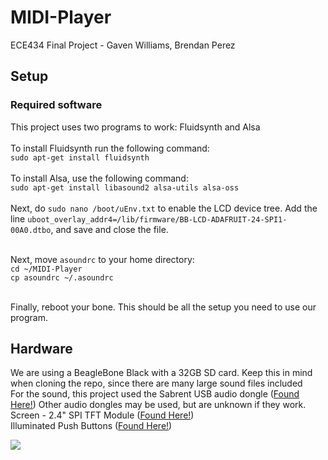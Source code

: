 # MIDI-Player
ECE434 Final Project - Gaven Williams, Brendan Perez
## Setup
### Required software
This project uses two programs to work: Fluidsynth and Alsa <br /><br />
To install Fluidsynth run the following command: <br /> ```sudo apt-get install fluidsynth``` <br /><br />
To install Alsa, use the following command: <br />
```sudo apt-get install libasound2 alsa-utils alsa-oss``` <br /><br />
Next, do ```sudo nano /boot/uEnv.txt``` to enable the LCD device tree. Add the line ```uboot_overlay_addr4=/lib/firmware/BB-LCD-ADAFRUIT-24-SPI1-00A0.dtbo```, and save and close the file. <br /><br />

Next, move ```asoundrc``` to your home directory: <br />
```cd ~/MIDI-Player```<br />
```cp asoundrc ~/.asoundrc```<br /><br />

Finally, reboot your bone. 
This should be all the setup you need to use our program.
## Hardware
We are using a BeagleBone Black with a 32GB SD card. Keep this in mind when cloning the repo, since there are many large sound files included<br />
For the sound, this project used the Sabrent USB audio dongle ([Found Here!](https://www.amazon.com/dp/B002R33VWW?ref=nb_sb_ss_w_as-reorder-t1_ypp_rep_k0_1_6&amp=&crid=2I6QTTIB3SO00&amp=&sprefix=sabren))
Other audio dongles may be used, but are unknown if they work. <br />
Screen - 2.4" SPI TFT Module ([Found Here!](https://www.amazon.com/HiLetgo-Display-ILI9341-Touch-240x320/dp/B07WNLNRDN)) <br />
Illuminated Push Buttons ([Found Here!](https://www.amazon.com/Baomain-Button-Switch-Latching-Rectangular/dp/B01N1RGTPH/ref=sr_1_24?keywords=illuminated+push+buttons&qid=1675718947&sr=8-24))

![](lcdspi1.png)

